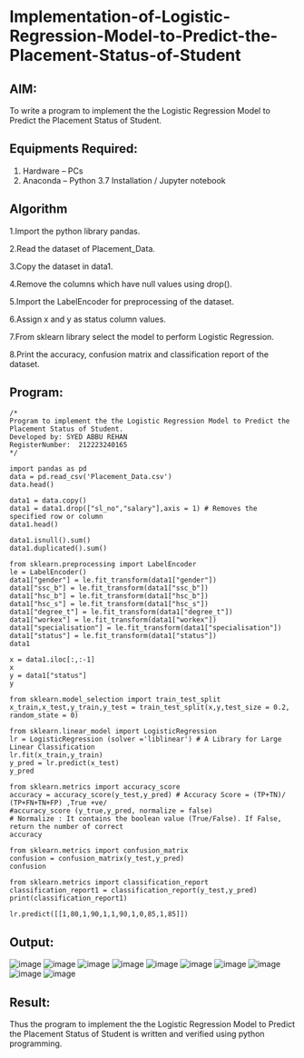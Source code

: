 # Implementation-of-Logistic-Regression-Model-to-Predict-the-Placement-Status-of-Student

## AIM:
To write a program to implement the the Logistic Regression Model to Predict the Placement Status of Student.

## Equipments Required:
1. Hardware – PCs
2. Anaconda – Python 3.7 Installation / Jupyter notebook

## Algorithm
1.Import the python library pandas.

2.Read the dataset of Placement_Data.

3.Copy the dataset in data1.

4.Remove the columns which have null values using drop().

5.Import the LabelEncoder for preprocessing of the dataset.

6.Assign x and y as status column values.

7.From sklearn library select the model to perform Logistic Regression.

8.Print the accuracy, confusion matrix and classification report of the dataset.

## Program:
```
/*
Program to implement the the Logistic Regression Model to Predict the Placement Status of Student.
Developed by: SYED ABBU REHAN
RegisterNumber:  212223240165
*/
```
```
import pandas as pd
data = pd.read_csv('Placement_Data.csv')
data.head()
```
```
data1 = data.copy()
data1 = data1.drop(["sl_no","salary"],axis = 1) # Removes the specified row or column
data1.head()
```
```
data1.isnull().sum()
data1.duplicated().sum()
```
```
from sklearn.preprocessing import LabelEncoder
le = LabelEncoder()
data1["gender"] = le.fit_transform(data1["gender"])
data1["ssc_b"] = le.fit_transform(data1["ssc_b"])
data1["hsc_b"] = le.fit_transform(data1["hsc_b"])
data1["hsc_s"] = le.fit_transform(data1["hsc_s"])
data1["degree_t"] = le.fit_transform(data1["degree_t"])
data1["workex"] = le.fit_transform(data1["workex"])
data1["specialisation"] = le.fit_transform(data1["specialisation"])
data1["status"] = le.fit_transform(data1["status"])
data1
```
```
x = data1.iloc[:,:-1]
x
y = data1["status"]
y
```
```
from sklearn.model_selection import train_test_split
x_train,x_test,y_train,y_test = train_test_split(x,y,test_size = 0.2, random_state = 0)
```
```
from sklearn.linear_model import LogisticRegression
lr = LogisticRegression (solver ='liblinear') # A Library for Large Linear Classification
lr.fit(x_train,y_train)
y_pred = lr.predict(x_test)
y_pred
```
```
from sklearn.metrics import accuracy_score
accuracy = accuracy_score(y_test,y_pred) # Accuracy Score = (TP+TN)/ (TP+FN+TN+FP) ,True +ve/
#accuracy_score (y_true,y_pred, normalize = false)
# Normalize : It contains the boolean value (True/False). If False, return the number of correct
accuracy
```
```
from sklearn.metrics import confusion_matrix
confusion = confusion_matrix(y_test,y_pred)
confusion
```
```
from sklearn.metrics import classification_report
classification_report1 = classification_report(y_test,y_pred)
print(classification_report1)
```
```
lr.predict([[1,80,1,90,1,1,90,1,0,85,1,85]])
```

## Output:
![image](https://github.com/Abburehan/Implementation-of-Logistic-Regression-Model-to-Predict-the-Placement-Status-of-Student/assets/138849336/fec7836a-5ff0-4faa-9d8e-69fd49ee12b6)
![image](https://github.com/Abburehan/Implementation-of-Logistic-Regression-Model-to-Predict-the-Placement-Status-of-Student/assets/138849336/adc12dea-781d-4ac7-9ba8-27240ab26cd0)
![image](https://github.com/Abburehan/Implementation-of-Logistic-Regression-Model-to-Predict-the-Placement-Status-of-Student/assets/138849336/9b20a100-1c72-49da-b084-b678f2cdb636)
![image](https://github.com/Abburehan/Implementation-of-Logistic-Regression-Model-to-Predict-the-Placement-Status-of-Student/assets/138849336/aa78900d-a55d-407a-ab72-90694e683ea4)
![image](https://github.com/Abburehan/Implementation-of-Logistic-Regression-Model-to-Predict-the-Placement-Status-of-Student/assets/138849336/e0748ff1-f383-4381-b2e1-5ac22c45565e)
![image](https://github.com/Abburehan/Implementation-of-Logistic-Regression-Model-to-Predict-the-Placement-Status-of-Student/assets/138849336/e8e2054a-efbd-459b-ae98-fe309be0a837)
![image](https://github.com/Abburehan/Implementation-of-Logistic-Regression-Model-to-Predict-the-Placement-Status-of-Student/assets/138849336/2bdf01f5-d6ee-4a3c-b59f-6cac47ec7710)
![image](https://github.com/Abburehan/Implementation-of-Logistic-Regression-Model-to-Predict-the-Placement-Status-of-Student/assets/138849336/b9c68190-de4a-4b8d-8819-dfb0fd8fc9f7)
![image](https://github.com/Abburehan/Implementation-of-Logistic-Regression-Model-to-Predict-the-Placement-Status-of-Student/assets/138849336/be11d0cb-0a62-4944-bc44-9194c02416d4)
![image](https://github.com/Abburehan/Implementation-of-Logistic-Regression-Model-to-Predict-the-Placement-Status-of-Student/assets/138849336/5d921dfb-241b-4aca-a802-f4490f06416a)

## Result:
Thus the program to implement the the Logistic Regression Model to Predict the Placement Status of Student is written and verified using python programming.
